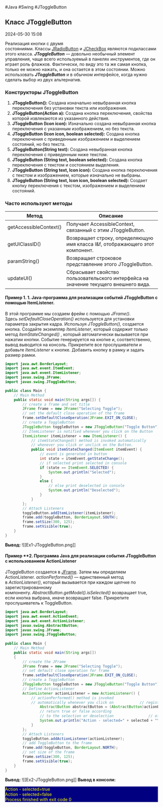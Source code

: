 #Java #Swing #JToggleButton

## Класс JToggleButton

2024-05-30 15:08

Реализация кнопки с двумя состояниями. Классы [JRadioButton](JRadioButton) и [JCheckBox](JCheckBox) являются подклассами этого класса. **_JToggleButton_** — довольно необычный элемент управления, чаще всего используемый в панелях инструментов, где он играет роль флажков. Фактически, по виду это та же самая кнопка, только ее можно нажать, и она остается в этом состоянии. Можно использовать **_JToggleButton_** и в обычном интерфейсе, когда нужно сделать выбор из двух альтернатив.

### Конструкторы JToggleButton

1. **JToggleButton():** Создана изначально невыбранная кнопка переключения без установки текста или изображения.
2. **JToggleButton(Action a):** Создана кнопка переключения, свойства которой извлекаются из указанного действия.
3. **JToggleButton (Icon icon):** Изначально создана невыбранная кнопка переключения с указанным изображением, но без текста.
4. **JToggleButton (Icon icon, boolean selected):** Создана кнопка переключения с приведенным изображением и выделением состояний, но без текста.
5. **JToggleButton(String text):** Создана невыбранная кнопка переключения с приведенным ниже текстом.
6. **JToggleButton (String text, boolean selected):** Создана кнопка переключения с текстом и состоянием выделения.
7. **JToggleButton (String text, Icon icon):** Создана кнопка переключения с текстом и изображением, которые изначально не выбраны.
8. **JToggleButton (String text, Icon icon, boolean selected):** Создает кнопку переключения с текстом, изображением и выделением состояний.

### Часто используют методы

| Метод                  | Описание                                                                             |
| ---------------------- | ------------------------------------------------------------------------------------ |
| getAccessibleContext() | Получает AccessibleContext, связанный с этим JToggleButton.                          |
| getUIClassID()         | Возвращает строку, определяющую имя класса l&f, отображающего этот компонент.        |
| paramString()          | Возвращает строковое представление этого JToggleButton.                              |
| updateUI()             | Сбрасывает свойство пользовательского интерфейса на значение текущего внешнего вида. |
#### Пример 1. **1. Java-программа для реализации событий JToggleButton с помощью ItemListener.** 

В этой программе мы создаем фрейм с помощью _JFrame()_. Здесь _setDefaultCloseOperation()_ используется для установки параметра закрытия кадра. Используя _JToggleButton(),_ создается кнопка. Создайте экземпляр _ItemListener_, который содержит только метод _itemStateChanged()_ , который автоматически вызывается при нажатии кнопки. Событие генерируется на кнопке и, соответственно, вывод выводится на консоль. Прикрепите все прослушиватели и добавьте _ItemListener_ к кнопке. Добавить кнопку в рамку и задать размер рамки.
```java
import java.awt.BorderLayout;
import java.awt.event.ItemEvent;
import java.awt.event.ItemListener;
import javax.swing.JFrame;
import javax.swing.JToggleButton;

public class Main {
    // Main Method
    public static void main(String args[]) {
        // create a frame and set title
        JFrame frame = new JFrame("Selecting Toggle");
        // set the default close operation of the frame
        frame.setDefaultCloseOperation(JFrame.EXIT_ON_CLOSE);
        // create a ToggleButton
        JToggleButton toggleButton = new JToggleButton("Toggle Button");
        // ItemListener is notified whenever you click on the Button
        ItemListener itemListener = new ItemListener() {
            // itemStateChanged() method is invoked automatically
            // whenever you click or unclick on the Button.
            public void itemStateChanged(ItemEvent itemEvent) {
                // event is generated in button
                int state = itemEvent.getStateChange();
                // if selected print selected in console
                if (state == ItemEvent.SELECTED) {
                    System.out.println("Selected");
                }
                else {
                    // else print deselected in console
                    System.out.println("Deselected");
                }
            }
        };
        // Attach Listeners
        toggleButton.addItemListener(itemListener);
        frame.add(toggleButton, BorderLayout.SOUTH);
        frame.setSize(300, 125);
        frame.setVisible(true);
    }
}
```
**Вывод:**
![[Ex1-JToggleButton.png]]

#### Пример **2. Программа Java для реализации события JToggleButton с использованием ActionListener

JToggleButton создается в [JFrame](JFrame). Затем мы определяем ActionListener. _actionPerformed()_ — единственный метод в _ActionListener()_, который вызывается при каждом щелчке по зарегистрированному компоненту. _AbstractButton.getModel().isSelected()_ возвращает true, если кнопка выбрана, иначе возвращает false. Прикрепите прослушиватель к ToggleButton.

```java
import java.awt.BorderLayout;  
import java.awt.event.ActionEvent;  
import java.awt.event.ActionListener;  
import javax.swing.AbstractButton;  
import javax.swing.JFrame;  
import javax.swing.JToggleButton;  
  
public class Main {  
    // Main Method  
    public static void main(String args[])  
    {  
        // create the JFrame  
        JFrame frame = new JFrame("Selecting Toggle");  
        // set default close operation for frame  
        frame.setDefaultCloseOperation(JFrame.EXIT_ON_CLOSE);  
        // create a ToggleButton  
        JToggleButton toggleButton = new JToggleButton("Toggle Button");  
        // Define ActionListener  
        ActionListener actionListener = new ActionListener() {  
            // actionPerformed() method is invoked  
            // automatically whenever you click on            // registered component            public void actionPerformed(ActionEvent actionEvent) {  
                AbstractButton abstractButton = (AbstractButton)actionEvent.getSource();  
                // return true or false according  
                // to the selection or deselection                // of the button                boolean selected = abstractButton.getModel().isSelected();  
                System.out.println("Action - selected=" + selected + "\n");  
            }  
        };  
        // Attach Listeners  
        toggleButton.addActionListener(actionListener);  
        // add ToggleButton to the frame  
        frame.add(toggleButton, BorderLayout.NORTH);  
        // set size of the frame  
        frame.setSize(300, 125);  
        frame.setVisible(true);  
    }  
}
```
**Вывод:**
![[Ex2-JToggleButton.png]]
**Вывод в консоли:**
<p style="background-color: navy; color: yellow">
Action - selected=true<br>
Action - selected=false<br>
Process finished with exit code 0</p>
